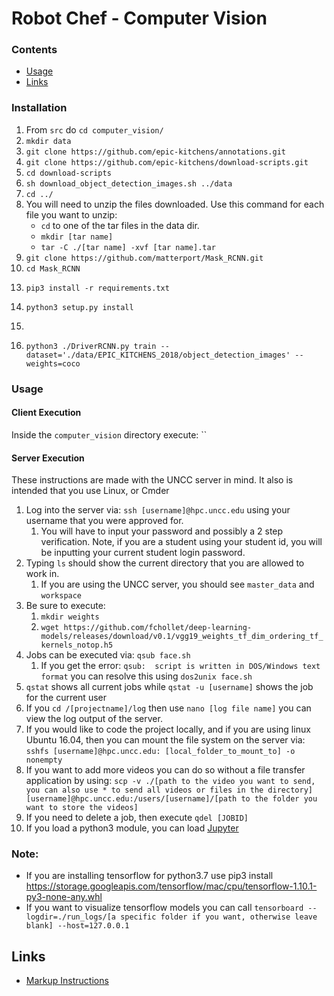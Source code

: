 # Robot Chef - Computer Vision


### Contents

* [Usage](#usage)
* [Links](#links)

### Installation

1. From `src` do `cd computer_vision/`
2. `mkdir data`
3. `git clone https://github.com/epic-kitchens/annotations.git`
4. `git clone https://github.com/epic-kitchens/download-scripts.git`
5. `cd download-scripts`
6. `sh download_object_detection_images.sh ../data`
7. `cd ../`
8. You will need to unzip the files downloaded. Use this command for each file you want to unzip:
    - `cd` to one of the tar files in the data dir.
    - `mkdir [tar name]`
    - `tar -C ./[tar name] -xvf [tar name].tar` 
9. `git clone https://github.com/matterport/Mask_RCNN.git`
10. `cd Mask_RCNN`
<!-- 11. `wget https://github.com/matterport/Mask_RCNN/releases/download/v2.0/mask_rcnn_coco.h5` -->
13. `pip3 install -r requirements.txt`
14. `python3 setup.py install`
15. 

18. `python3 ./DriverRCNN.py train --dataset='./data/EPIC_KITCHENS_2018/object_detection_images' --weights=coco`

### Usage
#### Client Execution
Inside the `computer_vision` directory execute:
``

#### Server Execution
These instructions are made with the UNCC server in mind. It also is intended that you use Linux, or Cmder
1. Log into the server via: `ssh [username]@hpc.uncc.edu` using your username that you were approved for.
    1.   You will have to input your password and possibly a 2 step verification. Note, if you are a student 
    using your student id, you will be inputting your current student login password.
2. Typing `ls` should show the current directory that you are allowed to work in.
    1. If you are using the UNCC server, you should see `master_data` and `workspace`
4. Be sure to execute:
    1. `mkdir weights`
    2. `wget https://github.com/fchollet/deep-learning-models/releases/download/v0.1/vgg19_weights_tf_dim_ordering_tf_kernels_notop.h5`
3. Jobs can be executed via: `qsub face.sh`
    1. If you get the error: `qsub:  script is written in DOS/Windows text format` you can resolve this using 
    `dos2unix face.sh`
4. `qstat` shows all current jobs while `qstat -u [username]` shows the job for the current user
5. If you `cd /[projectname]/log` then use `nano [log file name]` you can view the log output of the server.
6. If you would like to code the project locally, and if you are using linux Ubuntu 16.04, then you can mount the file 
system on the server via: `sshfs [username]@hpc.uncc.edu: [local_folder_to_mount_to] -o nonempty`
7. If you want to add more videos you can do so without a file transfer application by using: `scp -v ./[path to the video you want to send, you can also use * to send all videos or files in the directory] 
[username]@hpc.uncc.edu:/users/[username]/[path to the folder you want to store the videos]`
8. If you need to delete a job, then execute `qdel [JOBID]`
9. If you load a python3 module, you can load [Jupyter](https://techtalktone.wordpress.com/2017/03/28/running-jupyter-notebooks-on-a-remote-server-via-ssh/)


### Note:
* If you are installing tensorflow for python3.7 use pip3 install https://storage.googleapis.com/tensorflow/mac/cpu/tensorflow-1.10.1-py3-none-any.whl
* If you want to visualize tensorflow models you can call `tensorboard --logdir=./run_logs/[a specific folder if you want, otherwise leave blank] --host=127.0.0.1`


## Links
* [Markup Instructions](https://github.com/adam-p/markdown-here/wiki/Markdown-Cheatsheet)

